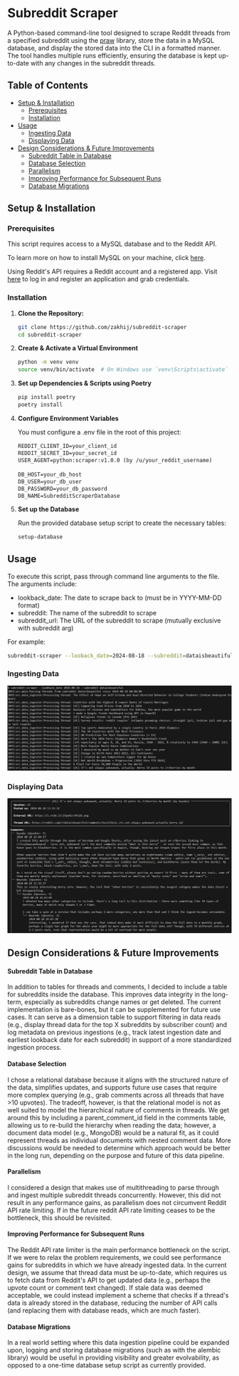 # Subreddit Scraper

A Python-based command-line tool designed to scrape Reddit threads from a specified subreddit using the [praw](https://praw.readthedocs.io/en/stable/) library, store the data in a MySQL database, and display the stored data into the CLI in a formatted manner. The tool handles multiple runs efficiently, ensuring the database is kept up-to-date with any changes in the subreddit threads.

## Table of Contents
- [Setup & Installation](#setup--installation)
  - [Prerequisites](#prerequisites)
  - [Installation](#installation)
- [Usage](#usage)
  - [Ingesting Data](#ingesting-data)
  - [Displaying Data](#displaying-data)
- [Design Considerations & Future Improvements](#design-considerations--future-improvements)
  - [Subreddit Table in Database](#subreddit-table-in-database)
  - [Database Selection](#database-selection)
  - [Parallelism](#parallelism)
  - [Improving Performance for Subsequent Runs](#improving-performance-for-subsequent-runs)
  - [Database Migrations](#database-migrations)

## Setup & Installation

### Prerequisites
This script requires access to a MySQL database and to the Reddit API. 

To learn more on how to install MySQL on your machine, click [here](https://dev.mysql.com/doc/mysql-installation-excerpt/5.7/en/).

Using Reddit's API requires a Reddit account and a registered app. Visit [here](https://www.reddit.com/prefs/apps)
to log in and register an application and grab credentials.

### Installation

1. **Clone the Repository:**
   ```bash
   git clone https://github.com/zakhij/subreddit-scraper
   cd subreddit-scraper
   ```

2. **Create & Activate a Virtual Environment**
    ```bash
    python -m venv venv
    source venv/bin/activate  # On Windows use `venv\Scripts\activate`
    ```

3. **Set up Dependencies & Scripts using Poetry**
    ```bash
    pip install poetry
    poetry install
    ```

4. **Configure Environment Variables**
    
    You must configure a .env file in the root of this project:

    ```
    REDDIT_CLIENT_ID=your_client_id
    REDDIT_SECRET_ID=your_secret_id
    USER_AGENT=python:scraper:v1.0.0 (by /u/your_reddit_username)

    DB_HOST=your_db_host 
    DB_USER=your_db_user
    DB_PASSWORD=your_db_password
    DB_NAME=SubredditScraperDatabase
    ```
5. **Set up the Database**
    
    Run the provided database setup script to create the necessary tables:
    ```bash
    setup-database
    ```


## Usage
To execute this script, pass through command line arguments to the file. The arguments include:
- lookback_date: The date to scrape back to (must be in YYYY-MM-DD format)
- subreddit: The name of the subreddit to scrape 
- subreddit_url: The URL of the subreddit to scrape (mutually exclusive with subreddit arg)

For example:
```bash
subreddit-scraper --looback_date=2024-08-18 --subreddit=dataisbeautiful
```

### Ingesting Data
![Ingest Process](images/ingest.PNG)

### Displaying Data
![Display Process](images/display.PNG)

## Design Considerations & Future Improvements

#### Subreddit Table in Database
In addition to tables for threads and comments, I decided to include a table for subreddits inside the database. This improves data integrity in the long-term, especially as subreddits change names or get deleted. The current implementation is bare-bones, but it can be supplemented for future use cases. It can serve as a dimension table to support filtering in data reads (e.g., display thread data for the top X subreddits by subscriber count) and log metadata on previous ingestions (e.g., track latest ingestion date and earliest lookback date for each subreddit) in support of a more standardized ingestion process.

#### Database Selection
I chose a relational database because it aligns with the structured nature of the data, simplifies updates, and supports future use cases that require more complex querying (e.g., grab comments across all threads that have >10 upvotes). The tradeoff, however, is that the relational model is not as well suited to model the hierarchical nature of comments in threads. We get around this by including a parent_comment_id field in the comments table, allowing us to re-build the hierarchy when reading the data; however, a document data model (e.g., MongoDB) would be a natural fit, as it could represent threads as individual documents with nested comment data. More discussions would be needed to determine which approach would be better in the long run, depending on the purpose and future of this data pipeline.  

#### Parallelism
I considered a design that makes use of multithreading to parse through and ingest multiple subreddit threads concurrently. However, this did not result in any performance gains, as parallelism does not circumvent Reddit API rate limiting. If in the future reddit API rate limiting ceases to be the bottleneck, this should be revisited.

#### Improving Performance for Subsequent Runs
The Reddit API rate limiter is the main performance bottleneck on the script. If we were to relax the problem requirements, we could see performance gains for subreddits in which we have already ingested data. In the current design, we assume that thread data must be up-to-date, which requires us to fetch data from Reddit's API to get updated data (e.g., perhaps the upvote count or comment text changed). If stale data was deemed acceptable, we could instead implement a scheme that checks if a thread's data is already stored in the database, reducing the number of API calls (and replacing them with database reads, which are much faster).

#### Database Migrations
In a real world setting where this data ingestion pipeline could be expanded upon, logging and storing database migrations (such as with the alembic library) would be useful in providing visibility and greater evolvability, as opposed to a one-time database setup script as currently provided. 

